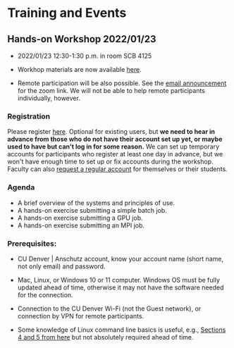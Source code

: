 # Training and Events

## Hands-on Workshop 2022/01/23 

* 2022/01/23 12:30-1:30 p.m. in room SCB 4125

* Workhop materials are now available [here](../workshop/).

* Remote participation will be also possible. See the [email announcement](https://olucdenver-my.sharepoint.com/:b:/g/personal/jan_mandel_ucdenver_edu/EdjYMTpX6kdFnj45VWT49xsB5hxW6JqxMfB0wj0BhptG6g?e=BqWny9) for the zoom link.  We will not be able to help remote participants individually, however.

### Registration

Please register [here](https://forms.office.com/r/0FN7UbtgCn). Optional for existing users, but **we need to hear in advance from those who do not have their account set up yet, or maybe used to have but can't log in for some reason.** We can set up temporary accounts for participants who register at least one day in advance, but we won't have enough time to set up or fix accounts during the workshop. Faculty can also [request a regular account](../accounts) for themselves or their students.

### Agenda

* A brief overview of the systems and principles of use.
* A hands-on exercise submitting a simple batch job.
* A hands-on exercise submitting a GPU job.
* A hands-on exercise submitting an MPI job.
 
### Prerequisites:

* CU Denver | Anschutz account, know your account name (short name, not only email) and password.  

* Mac, Linux, or Windows 10 or 11 computer. Windows OS must be fully updated ahead of time, otherwise it may not have the software needed for the connection.
 
* Connection to the CU Denver Wi-Fi (not the Guest network), or connection by VPN for remote participants.

* Some knowledge of Linux command line basics is useful, e.g., [Sections 4 and 5 from here](https://ubuntu.com/tutorials/command-line-for-beginners#1-overview) but not absolutely required ahead of time.
 


